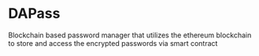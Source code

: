# DAPass
Blockchain based password manager that utilizes the ethereum blockchain to store and access the encrypted passwords via smart contract
